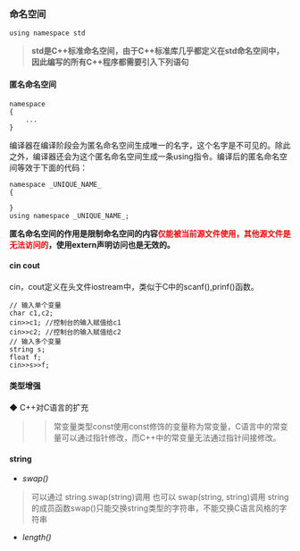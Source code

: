 ### 命名空间

```
using namespace std
```

>**std是C++标准命名空间，由于C++标准库几乎都定义在std命名空间中，因此编写的所有C++程序都需要引入下列语句**

#### 匿名命名空间

```
namespace
{
    ...
}
```
编译器在编译阶段会为匿名命名空间生成唯一的名字，这个名字是不可见的。除此之外，编译器还会为这个匿名命名空间生成一条using指令。编译后的匿名命名空间等效于下面的代码：
```
namespace _UNIQUE_NAME_
{

}
using namespace _UNIQUE_NAME_;
```
**匿名命名空间的作用是限制命名空间的内容<font color=red>仅能被当前源文件使用，其他源文件是无法访问的</font>，使用extern声明访问也是无效的。**


#### cin cout

cin，cout定义在头文件iostream中，类似于C中的scanf(),prinf()函数。
```
// 输入单个变量 
char c1,c2; 
cin>>c1; //控制台的输入赋值给c1
cin>>c2; //控制台的输入赋值给c2
// 输入多个变量 
string s; 
float f; 
cin>>s>>f;
```

#### 类型增强
◆ C++对C语言的扩充

>> 常变量类型const使用const修饰的变量称为常变量，C语言中的常变量可以通过指针修改，而C++中的常变量无法通过指针间接修改。

#### string

* *swap()*
>可以通过 string.swap(string)调用
 也可以 swap(string, string)调用
string的成员函数swap()只能交换string类型的字符串，不能交换C语言风格的字符串

* *length()*